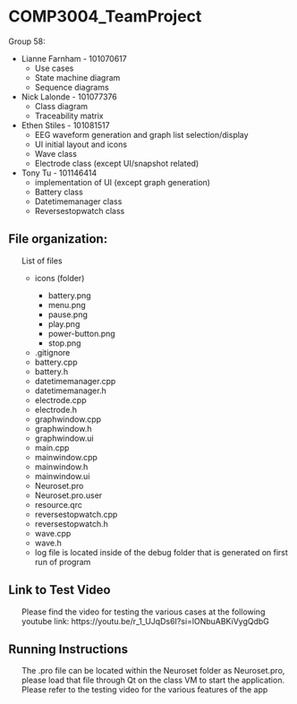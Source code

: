 # COMP3004_TeamProject

Group 58:
<ul>
  <li>Lianne Farnham - 101070617
    <ul>
      <li> Use cases </li>
      <li> State machine diagram </li>
      <li> Sequence diagrams </li>
    </ul>
  </li>
  <li> Nick Lalonde - 101077376
    <ul>
      <li> Class diagram </li>
      <li> Traceability matrix </li>
    </ul>
  </li>
  <li> Ethen Stiles - 101081517
    <ul>
      <li> EEG waveform generation and graph list selection/display </li>
      <li> UI initial layout and icons </li>
      <li> Wave class</li>
      <li> Electrode class (except UI/snapshot related)</li>
    </ul>
  </li>
  <li> Tony Tu - 101146414
    <ul>
      <li> implementation of UI (except graph generation)</li>
      <li> Battery class </li>
      <li> Datetimemanager class </li>
      <li> Reversestopwatch class </li>
    </ul>
  </li>
</ul>



## File organization:
<ul>
  List of files
  <ul>
    <li> icons (folder) </li>
      <ul>
        <li> battery.png </li>
        <li> menu.png </li>
        <li> pause.png </li>
        <li> play.png </li>
        <li> power-button.png </li>
        <li> stop.png </li>
      </ul>
    <li> .gitignore </li>
    <li> battery.cpp </li>
    <li> battery.h </li>
    <li> datetimemanager.cpp </li>
    <li> datetimemanager.h </li>
    <li> electrode.cpp </li>
    <li> electrode.h </li>
    <li> graphwindow.cpp </li>
    <li> graphwindow.h </li>
    <li> graphwindow.ui </li>
    <li> main.cpp </li>
    <li> mainwindow.cpp </li>
    <li> mainwindow.h </li>
    <li> mainwindow.ui </li>
    <li> Neuroset.pro </li>
    <li> Neuroset.pro.user </li>
    <li> resource.qrc </li>
    <li> reversestopwatch.cpp </li>
    <li> reversestopwatch.h </li>
    <li> wave.cpp </li>
    <li> wave.h </li>
    <li> log file is located inside of the debug folder that is generated on first run of program </li>
  </ul>
</ul> 

## Link to Test Video
<ul>
  Please find the video for testing the various cases at the following youtube link: https://youtu.be/r_1_UJqDs6I?si=lONbuABKiVygQdbG
</ul>

## Running Instructions
<ul>
  The .pro file can be located within the Neuroset folder as Neuroset.pro, please load that file through Qt on the class VM to start the application. Please refer to the testing video for the various features of the app
</ul>
